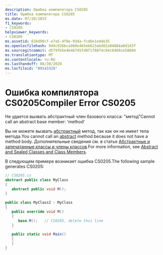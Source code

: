 ```yaml
---
description: Ошибка компилятора CS0205
title: Ошибка компилятора CS0205
ms.date: 07/20/2015
f1_keywords:
- CS0205
helpviewer_keywords:
- CS0205
ms.assetid: 616d98cf-e7a5-4f8e-93da-fcd6e1e4de35
ms.openlocfilehash: 949c926bca9b0e465eb623abd82a84084a0d1d3f
ms.sourcegitcommit: d579fb5e4b46745fd0f1f8874c94c6469ce58604
ms.translationtype: MT
ms.contentlocale: ru-RU
ms.lasthandoff: 08/30/2020
ms.locfileid: "89143328"
---
```

# <a name="compiler-error-cs0205"></a><span data-ttu-id="8f1aa-103">Ошибка компилятора CS0205</span><span class="sxs-lookup"><span data-stu-id="8f1aa-103">Compiler Error CS0205</span></span>
<span data-ttu-id="8f1aa-104">Не удается вызвать абстрактный член базового класса: "метод"</span><span class="sxs-lookup"><span data-stu-id="8f1aa-104">Cannot call an abstract base member: 'method'</span></span>  
  
 <span data-ttu-id="8f1aa-105">Вы не можете вызвать [абстрактный](../language-reference/keywords/abstract.md) метод, так как он не имеет тела метода.</span><span class="sxs-lookup"><span data-stu-id="8f1aa-105">You cannot call an [abstract](../language-reference/keywords/abstract.md) method because it does not have a method body.</span></span> <span data-ttu-id="8f1aa-106">Дополнительные сведения см. в статье [Абстрактные и запечатанные классы и члены классов](../programming-guide/classes-and-structs/abstract-and-sealed-classes-and-class-members.md).</span><span class="sxs-lookup"><span data-stu-id="8f1aa-106">For more information, see [Abstract and Sealed Classes and Class Members](../programming-guide/classes-and-structs/abstract-and-sealed-classes-and-class-members.md).</span></span>  
  
 <span data-ttu-id="8f1aa-107">В следующем примере возникает ошибка CS0205.</span><span class="sxs-lookup"><span data-stu-id="8f1aa-107">The following sample generates CS0205:</span></span>  
  
```csharp  
// CS0205.cs  
abstract public class MyClass  
{  
   abstract public void M();  
}  
  
public class MyClass2 : MyClass  
{  
   public override void M()  
   {  
      base.M();   // CS0205, delete this line  
   }  
  
   public static void Main()  
   {  
   }  
}  
```

